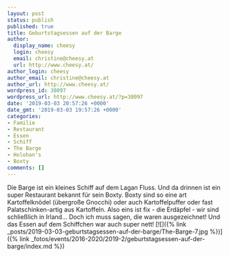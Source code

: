 ```yaml
---
layout: post
status: publish
published: true
title: Geburtstagsessen auf der Barge
author:
  display_name: cheesy
  login: cheesy
  email: christine@cheesy.at
  url: http://www.cheesy.at/
author_login: cheesy
author_email: christine@cheesy.at
author_url: http://www.cheesy.at/
wordpress_id: 38097
wordpress_url: http://www.cheesy.at/?p=38097
date: '2019-03-03 20:57:26 +0000'
date_gmt: '2019-03-03 19:57:26 +0000'
categories:
- Familie
- Restaurant
- Essen
- Schiff
- The Barge
- Holohan's
- Boxty
comments: []
---
```

Die Barge ist ein kleines Schiff auf dem Lagan Fluss. Und da drinnen ist ein super Restaurant bekannt für sein Boxty. Boxty sind so eine art Kartoffelknödel (übergroße Gnocchi) oder auch Kartoffelpuffer oder fast Palatschinken-artig aus Kartoffeln. Also eins ist fix - die Erdäpfel - wir sind schließlich in Irland... Doch ich muss sagen, die waren ausgezeichnet!
Und das Essen auf dem Schiffchen war auch super nett!
[![]({% link _posts/2019-03-03-geburtstagsessen-auf-der-barge/The-Barge-7.jpg %})]({% link _fotos/events/2016-2020/2019-2/geburtstagsessen-auf-der-barge/index.md %})
